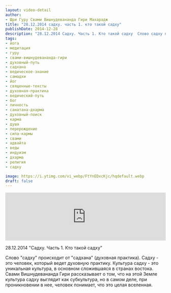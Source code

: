 ```yaml
---
layout: video-detail
author:
- Шри Гуру Свами Вишнудевананда Гири Махарадж
title: "28.12.2014 садху. часть 1. кто такой садху"
publishDate: 2014-12-28
description: "28.12.2014 Садху. Часть 1. Кто такой садху  Слово садху происходит от садхана (духовная практика). Садху - это человек, который ведет духовную практику. Культура садху - это уникальная культура, в основном сложившаяся в странах востока. Свами"
tags: 
- йога
- медитация
- гуру
- свами-вишнудевананда-гири
- духовный-путь
- садхана
- ведическое-знание
- самадхи
- йог
- священные-тексты
- духовная-практика
- ведический-путь
- бог
- личность
- санатана-дхарма
- духовный-поиск
- карма
- душа
- перерождение
- сила-кармы
- свами
- адвайта
- веды
- индуизм
- дхарма
- религия
- садху

image: https://i.ytimg.com/vi_webp/FtYnEDxcKjc/hqdefault.webp
draft: false
---
```


<iframe width="100%" src="https://www.youtube.com/embed/FtYnEDxcKjc" frameborder="0" allowfullscreen=""></iframe> 

 28.12.2014 "Садху. Часть 1\. Кто такой садху"

 Слово "садху" происходит от "садхана" (духовная практика). Садху - это человек, который ведет духовную практику. Культура садху - это уникальная культура, в основном сложившаяся в странах востока. Свами Вишнудевананда Гири рассказывает о том, что на этой Земле культура садху выглядит как субкультура, но в самом деле, при проникновении в нее, человек понимает, что это целая вселенная.  

  

 
